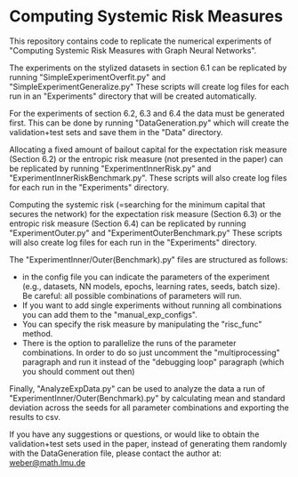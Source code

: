 # Computing Systemic Risk Measures

This repository contains code to replicate the numerical experiments of
"Computing Systemic Risk Measures with Graph Neural Networks".

The experiments on the stylized datasets in section 6.1 can be replicated by running
"SimpleExperimentOverfit.py" and "SimpleExperimentGeneralize.py"
These scripts will create log files for each run in an "Experiments" directory that will be created automatically.

For the experiments of section 6.2, 6.3 and 6.4 the data must be generated first.
This can be done by running 
"DataGeneration.py"
which will create the validation+test sets and save them in the "Data" directory.

Allocating a fixed amount of bailout capital for the expectation risk measure (Section 6.2)
or the entropic risk measure (not presented in the paper) can be replicated by running
"ExperimentInnerRisk.py" and "ExperimentInnerRiskBenchmark.py".
These scripts will also create log files for each run in the "Experiments" directory.

Computing the systemic risk (=searching for the minimum capital that secures the network) for 
the expectation risk measure (Section 6.3) or the entropic risk measure (Section 6.4) can be 
replicated by running "ExperimentOuter.py" and "ExperimentOuterBenchmark.py"
These scripts will also create log files for each run in the "Experiments" directory. 

The "ExperimentInner/Outer(Benchmark).py" files are structured as follows:
- in the config file you can indicate the parameters of the experiment (e.g., datasets, NN models,
epochs, learning rates, seeds, batch size). Be careful: all possible combinations of parameters will run.
- If you want to add single experiments without running all combinations you can add them to the "manual_exp_configs".
- You can specify the risk measure by manipulating the "risc_func" method.
- There is the option to parallelize the runs of the parameter combinations.
In order to do so just uncomment the "multiprocessing" paragraph and run it instead of the
"debugging loop" paragraph (which you should comment out then)

Finally, "AnalyzeExpData.py" can be used to analyze the data a run of  "ExperimentInner/Outer(Benchmark).py"
by calculating mean and standard deviation across the seeds for all parameter combinations and exporting the
results to csv.

If you have any suggestions or questions, or would like to obtain the validation+test sets used in the paper,
instead of generating them randomly with the DataGeneration file,
please contact the author at: weber@math.lmu.de



